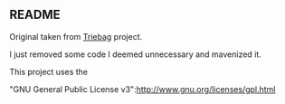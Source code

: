## README ##

Original taken from [Triebag](http://code.google.com/p/triebag/) project. 

I just removed some code I deemed unnecessary and mavenized it.

This project uses the

"GNU General Public License v3":http://www.gnu.org/licenses/gpl.html